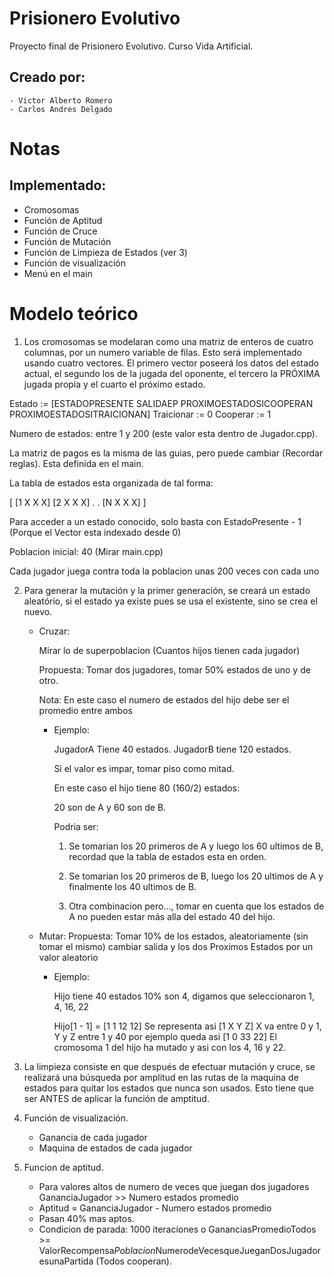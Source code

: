 Prisionero Evolutivo
====================

Proyecto final de Prisionero Evolutivo. Curso Vida Artificial.

## Creado por:
	- Victor Alberto Romero
	- Carlos Andres Delgado

# Notas

## Implementado:

- Cromosomas
- Función de Aptitud
- Función de Cruce
- Función de Mutación
- Función de Limpieza de Estados (ver 3)
- Función de visualización
- Menú en el main

# Modelo teórico

1. Los cromosomas se modelaran como una matriz de enteros de cuatro columnas,
   por un numero variable de filas. Esto será implementado usando cuatro
   vectores. El primero vector poseerá los datos del estado actual, el segundo
   los de la jugada del oponente, el tercero la PRÓXIMA jugada propia y el 
   cuarto el próximo estado.


Estado      := [ESTADOPRESENTE SALIDAEP PROXIMOESTADOSICOOPERAN 
                PROXIMOESTADOSITRAICIONAN]
Traicionar  := 0
Cooperar    := 1

Numero de estados: entre 1 y 200 (este valor esta dentro de Jugador.cpp).

La matriz de pagos es la misma de las guias, pero puede cambiar (Recordar 
reglas). Esta definida en el main.

La tabla de estados esta organizada de tal forma:

[
	[1 X X X]
	[2 X X X]
	.
	.
	[N X X X]
]

Para acceder a un estado conocido, solo basta con EstadoPresente - 1 (Porque el
Vector esta indexado desde 0)

Poblacion inicial: 40 (Mirar main.cpp)

Cada jugador juega contra toda la poblacion unas 200 veces con cada uno

2. Para generar la mutación y la primer generación, se creará un estado
   aleatório, si el estado ya existe pues se usa el existente, sino se crea el
   nuevo.

    - Cruzar: 
	
		Mirar lo de superpoblacion (Cuantos hijos tienen cada jugador)
		
		Propuesta: Tomar dos jugadores, tomar 50% estados de uno y de otro. 
		
		Nota: En este caso el numero de estados del hijo debe ser el promedio
		entre ambos
		
		* Ejemplo:

		    JugadorA Tiene 40 estados.
			JugadorB tiene 120 estados.
			
			Si el valor es impar, tomar piso como mitad.
			
			En este caso el hijo tiene 80 (160/2) estados:
			
			20 son de A y 60 son de B.
			
			Podria ser:

			1. Se tomarian los 20 primeros de A y luego los 60 ultimos de B, 
			   recordad que la tabla de estados esta en orden.

			2. Se tomarian los 20 primeros de B, luego los 20 ultimos de A y 
			   finalmente los 40 ultimos de B.

			3. Otra combinacion pero..., tomar en cuenta que los estados de	A 
			   no pueden estar más alla del estado 40 del hijo.
	
	- Mutar:
	    Propuesta: Tomar 10% de los estados, aleatoriamente (sin tomar el
		mismo) cambiar salida y los dos Proximos Estados por un valor aleatorio
		
	    * Ejemplo:

		    Hijo tiene 40 estados
			10% son 4, digamos que seleccionaron 1, 4, 16, 22
			
			Hijo[1 - 1] = [1 1 12 12] Se representa asi [1 X Y Z]  X va entre 0
			y 1, Y y Z entre 1 y 40 por ejemplo queda asi [1 0 33 22]
			El cromosoma 1 del hijo ha mutado y asi con los 4, 16 y 22.
			
3. La limpieza consiste en que después de efectuar mutación y cruce, se
   realizará una búsqueda por amplitud en las rutas de la maquina de estados
   para quitar los estados que nunca son usados. Esto tiene que ser ANTES de
   aplicar la función de amptitud.

4. Función de visualización.

    - Ganancia de cada jugador
    - Maquina de estados de cada jugador 

5. Funcion de aptitud.

    - Para valores altos de numero de veces que juegan dos jugadores
      GananciaJugador >> Numero estados promedio
    - Aptitud = GananciaJugador - Numero estados promedio
    - Pasan 40% mas aptos.
    - Condicion de parada: 1000 iteraciones o GananciasPromedioTodos >= 
      ValorRecompensa*Poblacion*NumerodeVecesqueJueganDosJugadoresunaPartida 
      (Todos cooperan).


